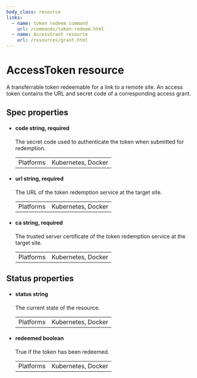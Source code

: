 ```yaml
---
body_class: resource
links:
  - name: token redeem command
    url: /commands/token-redeem.html
  - name: AccessGrant resource
    url: /resources/grant.html
---
```


# AccessToken resource

<section>

A transferrable token redeemable for a link to a remote
site.  An access token contains the URL and secret code of a
corresponding access grant.

</section>

<section>

## Spec properties

- <h4 id="code">code <span class="property-info">string, required</span></h4>

  The secret code used to authenticate the token when
  submitted for redemption.

  | | |
  |-|-|
  | Platforms | Kubernetes, Docker |
  

- <h4 id="url">url <span class="property-info">string, required</span></h4>

  The URL of the token redemption service at the target
  site.

  | | |
  |-|-|
  | Platforms | Kubernetes, Docker |
  

- <h4 id="ca">ca <span class="property-info">string, required</span></h4>

  The trusted server certificate of the token redemption
  service at the target site.

  | | |
  |-|-|
  | Platforms | Kubernetes, Docker |
  

</section>

<section>

## Status properties

- <h4 id="status">status <span class="property-info">string</span></h4>

  The current state of the resource.

  | | |
  |-|-|
  | Platforms | Kubernetes, Docker |
  

- <h4 id="redeemed">redeemed <span class="property-info">boolean</span></h4>

  True if the token has been redeemed.

  | | |
  |-|-|
  | Platforms | Kubernetes, Docker |
  

</section>
